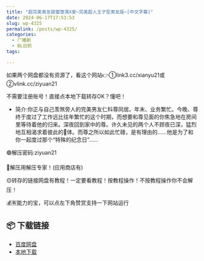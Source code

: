 ```yaml
---
title: "超完美男友甜蜜堕落X爱~完美超人王子型男友版~[中文字幕]"
date: 2024-06-17T17:53:53
slug: wp-4325
permalink: /posts/wp-4325/
categories:
  - 广播剧
  - BL日抓
tags:

---
```


如果两个网盘都没有资源了，看这个网站👉①link3.cc/xianyu21或②vlink.cc/ziyuan21

不需要注册账号！直接点本地下载转存OK？懂吧！

*   简介:你正与自己羡煞旁人的完美男友仁科尊同居。​年末、业务繁忙。今晚、尊终于度过了工作远比往年繁忙的这个时期，而想要和尊见面的你焦急地在房间里等待着他的归来。​深夜回到家中的尊。许久未见的两个人不顾夜已深，猛烈地互相渴求着彼此的🥩体。而尊之所以如此忙碌，是有理由的……他是为了和你一起度过那个“特殊的纪念日”……

🟢解压密码:ziyuan21

🔵解压用解压专家！(应用商店有)

🟡转存的链接网盘有教程！一定要看教程！按教程操作！不按教程操作你不会解压！

💰🈶能力的宝，可以点左下角赞赏支持一下网站运行

## 📦 下载链接
- [百度网盘](https://blziyuan21.com/pay-download/4325?key=9ad4e2c41c&down_id=0)
- [本地下载](https://blziyuan21.com/pay-download/4325?key=9ad4e2c41c&down_id=1)

